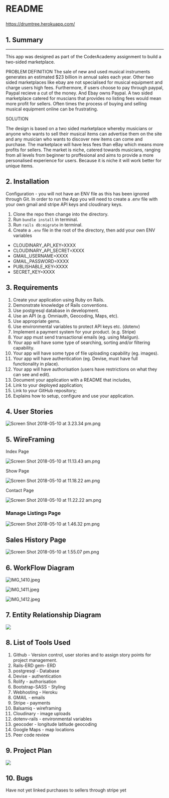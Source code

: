 # README

###
https://drumtree.herokuapp.com/

## 1. Summary

---------------

This app was designed as part of the CoderAcademy assignment to build a two-sided marketplace.

PROBLEM DEFINITION The sale of new and used musical instruments generates an estimated $23 billion in annual sales each year. Other two sided marketplaces like ebay are not specialised for musical equipment and charge users high fees. Furthermore, if users choose to pay through paypal, Paypal recieve a cut of the money. And Ebay owns Paypal. A two sided marketplace catered for muscians that provides no listing fees would mean more profit for sellers. Often times the process of buying and selling musical equipment online can be frustrating.

SOLUTION

The design is based on a two sided marketplace whereby musicians or anyone who wants to sell their musical items can advertise them on the site and any musician who wants to discover new items can come and purchase. The marketplace will have less fees than eBay which means more profits for sellers. The market is niche, catered towards musicians, ranging from all levels from beginner to proffesional and aims to provide a more personalised experience for users. Because it is niche it will work better for unique items.

2\. Installation
----------------

Configuration - you will not have an ENV file as this has been ignored through Git. In order to run the App you will need to create a .env file with your own gmail and stripe API keys and cloudinary keys.

1. Clone the repo then change into the directory.
2. Run `bundle install` in terminal.
3. Run `rails db:migrate` in terminal.
4. Create a `.env` file in the root of the directory, then add your own ENV variables

* CLOUDINARY\_API\_KEY=XXXX
* CLOUDINARY\_API\_SECRET=XXXX
* GMAIL\_USERNAME=XXXX
* GMAIL\_PASSWORD=XXXX
* PUBLISHABLE\_KEY=XXXX
* SECRET\_KEY=XXXX

3\. Requirements
----------------

1. Create your application using Ruby on Rails.
2. Demonstrate knowledge of Rails conventions.
3. Use postgresql database in development.
4. Use an API (e.g. Omniauth, Geocoding, Maps, etc).
5. Use appropriate gems.
6. Use environmental variables to protect API keys etc. (dotenv)
7. Implement a payment system for your product. (e.g. Stripe)
8. Your app must send transactional emails (eg. using Mailgun).
9. Your app will have some type of searching, sorting and/or filtering capability.
10. Your app will have some type of file uploading capability (eg. images).
11. Your app will have authentication (eg. Devise, must have full functionality in place).
12. Your app will have authorisation (users have restrictions on what they can see and edit).
13. Document your application with a README that includes,
  1. Link to your deployed application;
  2. Link to your GitHub repository;
  3. Explains how to setup, configure and use your application.

4\. User Stories
----------------

![Screen Shot 2018-05-10 at 3.23.34 pm.png](/app/assets/images/trello.jpg)


5\. WireFraming
---------------

Index Page

![Screen Shot 2018-05-10 at 11.13.43 am.png](/app/assets/images/index.jpg)

Show Page

![Screen Shot 2018-05-10 at 11.18.22 am.png](/app/assets/images/show.jpg)

Contact Page

![Screen Shot 2018-05-10 at 11.22.22 am.png](/app/assets/images/contact.jpg)

### Manage Listings Page

![Screen Shot 2018-05-10 at 1.46.32 pm.png](/app/assets/images/manage-listings.jpg)

Sales History Page
------------------

![Screen Shot 2018-05-10 at 1.55.07 pm.png](/app/assets/images/sales-history.jpg)



6\. WorkFlow Diagram
--------------------

![IMG\_1410.jpeg](/app/assets/images/workflow-1.jpg)

![IMG\_1411.jpeg](/app/assets/images/workflow-2.jpg)

![IMG\_1412.jpeg](/app/assets/images/workflow-3.jpg)



7\. Entity Relationship Diagram
-------------------------------

![](/app/assets/images/erd.jpg)

8\. List of Tools Used
----------------------

1. Github - Version control, user stories and to assign story points for project management.
2. Rails-ERD gem- ERD
3. postgresql - Database
4. Devise - authentication
5. Rolify - authorisation
6. Bootstrap-SASS - Styling
7. Webhosting - Heroku
8. GMAIL - emails
9. Stripe - payments
10. Balsamiq - wireframing
11. Cloudinary - image uploads
12. dotenv-rails - environmental variables
13. geocoder - longitude latitude geocoding
14. Google Maps - map locations
15. Peer code review

9\. Project Plan
----------------

![](/app/assets/images/project-plan.jpg)

10\. Bugs
---------

Have not yet linked purchases to sellers through stripe yet
